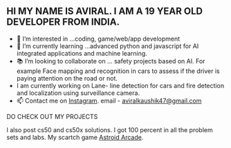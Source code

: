 ## HI MY NAME IS AVIRAL. I AM A 19 YEAR OLD DEVELOPER FROM INDIA.

- 👀 I’m interested in ...coding, game/web/app development
- 🌱 I’m currently learning ...advanced python and javascript for AI integrated applications and machine learning.
- 📚 I’m looking to collaborate on ... safety projects based on AI. For example Face mapping and recognition in cars to assess if the driver is paying attention on the road or not.
- I am currently working on Lane- line detection for cars and fire detection and localization using surveillance camera.
- 📫 Contact me on [Instagram](https://www.instagram.com/_nycxc._/).
                    email - aviralkaushik47@gmail.com

DO CHECK OUT MY PROJECTS 

I also post cs50 and cs50x solutions. I got 100 percent in all the problem sets and labs.
My scartch game [Astroid Arcade](https://scratch.mit.edu/projects/481576253).
<!---
aviralkaushik47/aviralkaushik47 is a ✨ special ✨ repository because its `README.md` (this file) appears on your GitHub profile.
You can click the Preview link to take a look at your changes.
--->
